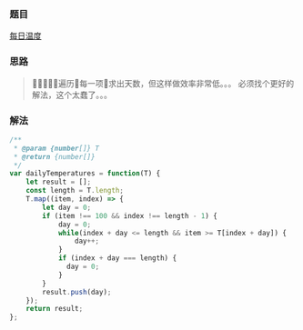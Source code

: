 ### 题目

[每日温度](https://leetcode-cn.com/problems/daily-temperatures/)

### 思路

> 遍历每一项求出天数，但这样做效率非常低。。。
> 必须找个更好的解法，这个太蠢了。。。

### 解法

```js
/**
 * @param {number[]} T
 * @return {number[]}
 */
var dailyTemperatures = function(T) {
    let result = [];
    const length = T.length;
    T.map((item, index) => {
        let day = 0;
        if (item !== 100 && index !== length - 1) {
            day = 0;
            while(index + day <= length && item >= T[index + day]) {
                day++;
            }
            if (index + day === length) {
              day = 0;
            }
        }
        result.push(day);
    });
    return result;
};
```
